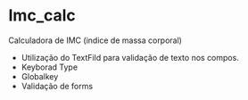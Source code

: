 # Imc_calc

Calculadora de IMC (indice de massa corporal)

* Utilização do TextFild para validação de texto nos compos.
* Keyborad Type
* Globalkey
* Validação de forms